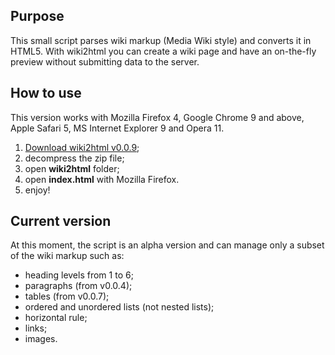 ## Purpose ##
This small script parses wiki markup (Media Wiki style) and converts it in HTML5.
With wiki2html you can create a wiki page and have an on-the-fly preview without submitting data to the server.

## How to use ##
This version works with Mozilla Firefox 4, Google Chrome 9 and above, Apple Safari 5,
MS Internet Explorer 9 and Opera 11.

  1. [Download wiki2html v0.0.9](http://wiki2html.googlecode.com/files/wiki2html_v0.0.9.tar.gz);
  1. decompress the zip file;
  1. open **wiki2html** folder;
  1. open **index.html** with Mozilla Firefox.
  1. enjoy!


## Current version ##
At this moment, the script is an alpha version and can manage only a subset of the wiki markup such as:

  * heading levels from 1 to 6;
  * paragraphs (from v0.0.4);
  * tables (from v0.0.7);
  * ordered and unordered lists (not nested lists);
  * horizontal rule;
  * links;
  * images.
